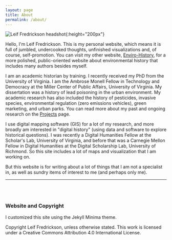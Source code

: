 ```yaml
---
layout: page
title: About
permalink: /about/
---
```

![Leif Fredrickson headshot]({{site.github.url}}/images/bio.jpg){:height="200px"}

Hello, I'm Leif Fredrickson. This is my personal website, which means it is full of jumbled, undercooked thoughts, unfinished visualizations and, of course, self-promotion. You can visit my other website, [Enviro-History](www.enviro-history.com), for a more polished, public-oriented website about environmental history that includes many authors besides myself.

I am an academic historian by training. I recently received my PhD from the University of Virginia. I am the Ambrose Monell Fellow in Technology and Democracy at the Miller Center of Public Affairs, University of Virginia. My dissertation was a history of lead poisoning in the urban environment. My academic research has also included the history of pesticides, invasive species, environmental regulation (zero emissions vehicles), green marketing, and urban parks. You can read more about my past and ongoing research on the [Projects](/projects/) page.

I use digital mapping software (GIS) for a lot of my research, and more broadly am interested in "digital history" (using data and software to explore historical questions). I was recently a Digital Humanities Fellow at the Scholar's Lab, University of Virginia, and before that was a Carnegie Mellon Fellow in Digital Humanities at the Digital Scholarship Lab, University of Richmond. So this site includes a lot of maps and visualization that I am working on.

But this website is for writing about a lot of things that I am not a specialist in, as well as sundry items of interest to me (and perhaps only me).

---

<br>
<br>

### Website and Copyright
I customized this site using the Jekyll Minima theme.

Copyright Leif Fredrickson, unless otherwise stated. This work is licensed under a Creative Commons Attribution 4.0 International License.
